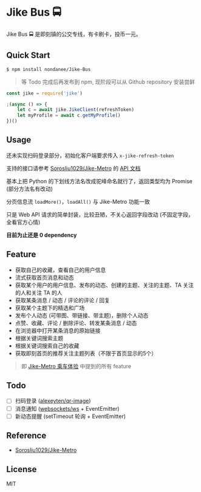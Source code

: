 # Jike Bus 🚍

Jike Bus 🚍 是即刻镇的公交专线，有卡刷卡，投币一元。

## Quick Start

```sh
$ npm install nondanee/Jike-Bus
```

> 等 Todo 完成后再发布到 npm, 现阶段可以从 Github repository 安装尝鲜

```javascript
const jike = require('jike')

;(async () => {
    let c = await jike.JikeClient(refreshToken)
    let myProfile = await c.getMyProfile()
})()
```

## Usage

还未实现扫码登录部分，初始化客户端要求传入 `x-jike-refresh-token`

支持的接口请参考 [Sorosliu1029/Jike-Metro](https://github.com/Sorosliu1029/Jike-Metro) 的 [API 文档](https://www.0x2beace.me/Jike-Metro/)

基本上把 Python 的下划线方法名改成驼峰命名就行了，返回类型均为 Promise (部分方法名有改动)

分页信息流 `loadMore()`，`loadAll()` 与 Jike-Metro 功能一致 

只是 Web API 请求的简单封装，比较丑陋，不关心返回字段改动 (不固定字段，全看官方心情)

**目前为止还是 0 dependency**

## Feature

- 获取自己的收藏，查看自己的用户信息
- 流式获取首页消息和动态
- 获取某个用户的用户信息、发布的动态、创建的主题、关注的主题、TA 关注的人和关注 TA 的人
- 获取某条消息 / 动态 / 评论的评论 / 回复
- 获取某个主题下的精选和广场
- 发布个人动态 (可带图、带链接、带主题)，删除个人动态
- 点赞、收藏、评论 / 删除评论、转发某条消息 / 动态
- 在浏览器中打开某条消息的原始链接
- 根据关键词搜索主题
- 根据关键词搜索自己的收藏
- 获取即刻首页的推荐关注主题列表（不限于首页显示的5个）

>  即 [Jike-Metro 乘车体验](https://github.com/Sorosliu1029/Jike-Metro#jike-metro--乘车体验) 中提到的所有 feature

## Todo

- [ ] 扫码登录 ([alexeyten/qr-image](https://github.com/alexeyten/qr-image))
- [ ] 消息通知 ([websockets/ws](https://github.com/websockets/ws) + EventEmitter)
- [ ] 新动态提醒 (setTimeout 轮询 + EventEmitter)

## Reference

- [Sorosliu1029/Jike-Metro](https://github.com/Sorosliu1029/Jike-Metro)

## License

MIT